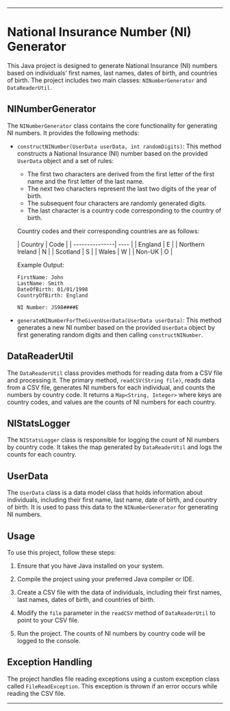 
---

# National Insurance Number (NI) Generator

This Java project is designed to generate National Insurance (NI) numbers based on individuals' first names, last names, dates of birth, and countries of birth. The project includes two main classes: `NINumberGenerator` and `DataReaderUtil`.

## NINumberGenerator

The `NINumberGenerator` class contains the core functionality for generating NI numbers. It provides the following methods:

- `constructNINumber(UserData userData, int randomDigits)`: This method constructs a National Insurance (NI) number based on the provided `UserData` object and a set of rules:

  - The first two characters are derived from the first letter of the first name and the first letter of the last name.
  - The next two characters represent the last two digits of the year of birth.
  - The subsequent four characters are randomly generated digits.
  - The last character is a country code corresponding to the country of birth.

  Country codes and their corresponding countries are as follows:

  | Country          | Code |
| ---------------| ---- |
  | England          | E    |
  | Northern Ireland | N    |
  | Scotland         | S    |
  | Wales            | W    |
  | Non-UK           | O    |

  Example Output:
  ```
  FirstName: John
  LastName: Smith
  DateOfBirth: 01/01/1998
  CountryOfBirth: England

  NI Number: JS98####E
  ```

- `generateNINumberForTheGivenUserData(UserData userData)`: This method generates a new NI number based on the provided `UserData` object by first generating random digits and then calling `constructNINumber`.

## DataReaderUtil

The `DataReaderUtil` class provides methods for reading data from a CSV file and processing it. The primary method, `readCSV(String file)`, reads data from a CSV file, generates NI numbers for each individual, and counts the numbers by country code. It returns a `Map<String, Integer>` where keys are country codes, and values are the counts of NI numbers for each country.

## NIStatsLogger

The `NIStatsLogger` class is responsible for logging the count of NI numbers by country code. It takes the map generated by `DataReaderUtil` and logs the counts for each country.

## UserData

The `UserData` class is a data model class that holds information about individuals, including their first name, last name, date of birth, and country of birth. It is used to pass this data to the `NINumberGenerator` for generating NI numbers.

## Usage

To use this project, follow these steps:

1. Ensure that you have Java installed on your system.

2. Compile the project using your preferred Java compiler or IDE.

3. Create a CSV file with the data of individuals, including their first names, last names, dates of birth, and countries of birth.

4. Modify the `file` parameter in the `readCSV` method of `DataReaderUtil` to point to your CSV file.

5. Run the project. The counts of NI numbers by country code will be logged to the console.

## Exception Handling

The project handles file reading exceptions using a custom exception class called `FileReadException`. This exception is thrown if an error occurs while reading the CSV file.

---

